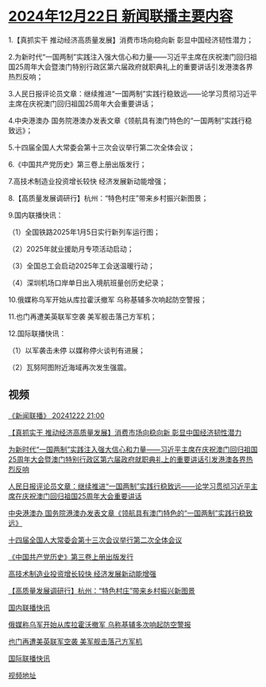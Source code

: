 # [2024年12月22日 新闻联播主要内容](https://tv.cctv.com/lm/xwlb/day/20241222.shtml)

1.【真抓实干 推动经济高质量发展】消费市场向稳向新 彰显中国经济韧性潜力；

2.为新时代“一国两制”实践注入强大信心和力量——习近平主席在庆祝澳门回归祖国25周年大会暨澳门特别行政区第六届政府就职典礼上的重要讲话引发港澳各界热烈反响；

3.人民日报评论员文章：继续推进“一国两制”实践行稳致远——论学习贯彻习近平主席在庆祝澳门回归祖国25周年大会重要讲话；

4.中央港澳办 国务院港澳办发表文章《领航具有澳门特色的“一国两制”实践行稳致远》；

5.十四届全国人大常委会第十三次会议举行第二次全体会议；

6.《中国共产党历史》第三卷上册出版发行；

7.高技术制造业投资增长较快 经济发展新动能增强；

8.【高质量发展调研行】杭州：“特色村庄”带来乡村振兴新图景；

9.国内联播快讯：

（1）全国铁路2025年1月5日实行新列车运行图；

（2）2025年就业援助月专项活动启动；

（3）全国总工会启动2025年工会送温暖行动；

（4）深圳机场口岸单日出入境航班量创历史纪录；

10.俄媒称乌军开始从库拉霍沃撤军 乌称基辅多次响起防空警报；

11.也门再遭美英联军空袭 美军舰击落己方军机；

12.国际联播快讯：

（1）以军袭击未停 以媒称停火谈判有进展；

（2）瓦努阿图附近海域再次发生强震。

## 视频

[《新闻联播》 20241222 21:00](https://tv.cctv.com/2024/12/22/VIDE8liUflqC4b7RJG6N2C2p241222.shtml)

[【真抓实干 推动经济高质量发展】消费市场向稳向新 彰显中国经济韧性潜力](https://tv.cctv.com/2024/12/22/VIDEAmeGCsBWs0t7798Qx7Pl241222.shtml)

[为新时代“一国两制”实践注入强大信心和力量——习近平主席在庆祝澳门回归祖国25周年大会暨澳门特别行政区第六届政府就职典礼上的重要讲话引发港澳各界热烈反响](https://tv.cctv.com/2024/12/22/VIDENdBTbd9d0XZ4KlSjxcxd241222.shtml)

[人民日报评论员文章：继续推进“一国两制”实践行稳致远——论学习贯彻习近平主席在庆祝澳门回归祖国25周年大会重要讲话](https://tv.cctv.com/2024/12/22/VIDEliC7IBbpLvfYRDQY5zdj241222.shtml)

[中央港澳办 国务院港澳办发表文章《领航具有澳门特色的“一国两制”实践行稳致远》](https://tv.cctv.com/2024/12/22/VIDE3YXn2BILkmO5jtbmEpkp241222.shtml)

[十四届全国人大常委会第十三次会议举行第二次全体会议](https://tv.cctv.com/2024/12/22/VIDEseFtkZucZDhTHRCirkgr241222.shtml)

[《中国共产党历史》第三卷上册出版发行](https://tv.cctv.com/2024/12/22/VIDEN9SI9Y7LlN0f52A75ijR241222.shtml)

[高技术制造业投资增长较快 经济发展新动能增强](https://tv.cctv.com/2024/12/22/VIDEMQWR861nDCOxslBeiB9v241222.shtml)

[【高质量发展调研行】杭州：“特色村庄”带来乡村振兴新图景](https://tv.cctv.com/2024/12/22/VIDEG2TongAMl2GGpzmOYvch241222.shtml)

[国内联播快讯](https://tv.cctv.com/2024/12/22/VIDEuAPrdxeS6DTlp2QMI8Y4241222.shtml)

[俄媒称乌军开始从库拉霍沃撤军 乌称基辅多次响起防空警报](https://tv.cctv.com/2024/12/22/VIDE7qlI1saDAfUCUCDRvQPW241222.shtml)

[也门再遭美英联军空袭 美军舰击落己方军机](https://tv.cctv.com/2024/12/22/VIDEjqmoYVX9bTNsXajZbyU5241222.shtml)

[国际联播快讯](https://tv.cctv.com/2024/12/22/VIDEyCU32C8ou3LlCoKkBOsX241222.shtml)

[视频地址](https://tv.cctv.com/lm/xwlb/day/20241222.shtml) 

